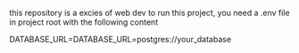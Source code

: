 this repository is a excies of web dev
to run this project, you need a .env file in project root with the following content

DATABASE_URL=DATABASE_URL=postgres://your_database


